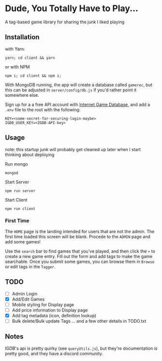 # Dude, You Totally Have to Play...

A tag-based game library for sharing the junk I liked playing 

## Installation

with Yarn:
```
yarn; cd client && yarn
```

or with NPM
```
npm i; cd client && npm i;
```

With MongoDB running, the app will create a database called `gamerec`, but this can be adjusted in `server/config/db.js` if you'd rather point it somewhere else.

Sign up for a a free API account with [Internet Game Database](https://api.igdb.com/), and add a `.env` file to the root with the following:
```
KEY=<some-secret-for-securing-login-maybe>
IGDB_USER_KEY=<IGDB-API-key>
```

## Usage

note: this startup junk will probably get cleaned up later when I start thinking about deploying

Run mongo
```
mongod
```

Start Server
```
npm run server
```

Start Client
```
npm run client
```

### First Time

The `HOME` page is the landing intended for users that are not the admin.  The first time loaded this screen will be blank.  Procede to the `ADMIN` page and add some games!

Use the `search` bar to find games that you've played, and then click the `+` to create a new game entry.  Fill out the form and add tags to make the game searchable. Once you submit some games, you can browse them in `Browse` or edit tags in the `Tagger`.

## TODO
- [ ] Admin Login
- [x] Add/Edit Games
- [ ] Mobile styling for Display page
- [ ] Add price information to Display page
- [x] Add tag metadata (icon, definition lookup)
- [ ] Bulk delete/Bulk update Tags
... and a few other details in TODO.txt

## Notes

IGDB's api is pretty quirky (see `queryUtils.js`), but they're documentation is pretty good, and they have a discord community.